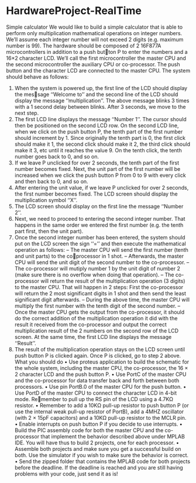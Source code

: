 # HardwareProject-RealTime
Simple calculator
We would like to build a simple calculator that is able to perform only multiplication
mathematical operations on integer numbers. We’ll assume each integer number will not
exceed 2 digits (e.g. maximum number is 99).
The hardware should be composed of 2 16F877A microcontrollers in addition to a push button P to enter the numbers and a 16×2 character LCD. We’ll call the first microcontroller
the master CPU and the second microcontroller the auxiliary CPU or co-processor. The
push button and the character LCD are connected to the master CPU.
The system should behave as follows:
1. When the system is powered up, the first line of the LCD should display the message ‘‘Welcome to’’ and the second line of the LCD should display the message
‘‘multiplication’’.
The above message blinks 3 times with a 1 second delay between blinks. After 3
seconds, we move to the next step.
2. The first LCD line displays the message ‘‘Number 1’’. The cursor should then be
positioned on the second LCD row. On the second LCD line, when we click on the
push button P, the tenth part of the first number should increment by 1. Since
originally the tenth part is 0, the first click should make it 1, the second click should
make it 2, the third click should make it 3, etc until it reaches the value 9. On the
tenth click, the tenth number goes back to 0, and so on.
3. If we leave P unclicked for over 2 seconds, the tenth part of the first number becomes
fixed. Next, the unit part of the first number will be increased when we click the
push button P from 0 to 9 with every click and then back to 0, and so on.
4. After entering the unit value, if we leave P unclicked for over 2 seconds, the first
number becomes fixed. The LCD screen should display the multiplication symbol
‘‘X’’.
5. The LCD screen should display on the first line the message ‘‘Number 2’’.
6. Next, we need to proceed to entering the second integer number. That happens in
the same order we entered the first number (e.g. the tenth part first, then the unit
part).
7. Once the second integer number has been entered, the system should put on the
LCD screen the sign ‘‘=’’ and then execute the mathematical operation as follows:
– The master CPU will send the first number (tenth and unit parts) to the coprocessor in 1 shot.
– Afterwards, the master CPU will send the unit digit of the second number to
the co-processor.
– The co-processor will mutiply number 1 by the unit digit of number 2 (make
sure there is no overflow when doing that operation).
– The co-processor will return the result of the multiplication operation (3 digits)
to the master CPU. That will happen in 2 steps: First the co-processor will
return the 2 most significant digits in 1 shot and then send the least significant
digit afterwards.
– During the above time, the master CPU will multiply the first number with the
tenth digit of the second number.
– Once the master CPU gets the output from the co-processor, it should do
the correct addition of the multiplication operation it did with the result it
received from the co-processor and output the correct multiplication result of
the 2 numbers on the second row of the LCD screen. At the same time, the
first LCD line displays the message ‘‘Result’’.
8. The result of the multiplication operation stays on the LCD screen until push button
P is clicked again. Once P is clicked, go to step 2 above.
What you should do
• Use proteus application to build the schematic for the whole system, including the
master CPU, the co-processor, the 16 × 2 character LCD and the push button P.
• Use PortC of the master CPU and the co-processor for data transfer back and forth
between both processors.
• Use pin PortB.0 of the master CPU for the push button.
• Use PortD of the master CPU to connect the character LCD in 4-bit mode. Remember to pull up the RS pin of the LCD using a 4.7KΩ resistor.
• Remember to add a 10KΩ pull-up resistor to push button P (or use the internal
weak pull-up resistor of PortB), add a 4MHZ oscillator (with 2 × 15pF capacitors)
and a 10KΩ pull-up resistor to the MCLR pin.
• Enable interrupts on push button P if you decide to use interrupts.
• Build the PIC assembly code for both the master CPU and the co-processor that
implement the behavior described above under MPLAB IDE. You will have thus to
build 2 projects, one for each processor.
• Assemble both projects and make sure you get a successful build on both. Use the
simulator if you wish to make sure the behavior is correct.
• Send the zipped folder that contains the MPLAB code for both projects before the
deadline. If the deadline is reached and you are still having problems with your code,
just send it as is!
